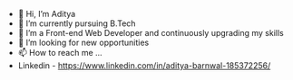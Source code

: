 - 👋 Hi, I’m Aditya
- 🌱 I’m currently pursuing B.Tech
- 👀 I’m a Front-end Web Developer and continuously upgrading my skills
- 💞️ I’m looking for new opportunities
- 📫 How to reach me ...
- Linkedin  -  https://www.linkedin.com/in/aditya-barnwal-185372256/

<!---
AdityaBarnwal15/AdityaBarnwal15 is a ✨ special ✨ repository because its `README.md` (this file) appears on your GitHub profile.
You can click the Preview link to take a look at your changes.
--->
